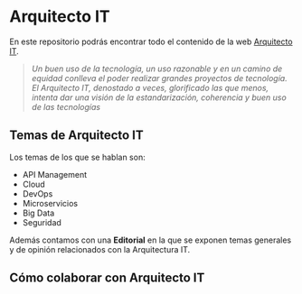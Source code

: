 # Arquitecto IT

En este repositorio podrás encontrar todo el contenido de la web [Arquitecto IT][1].

> *Un buen uso de la tecnología, un uso razonable y en un camino de equidad conlleva el poder realizar grandes proyectos de tecnología. El Arquitecto IT, denostado a veces, glorificado las que menos, intenta dar una visión de la estandarización, coherencia y buen uso de las tecnologías*

## Temas de Arquitecto IT
Los temas de los que se hablan son:

* API Management
* Cloud
* DevOps
* Microservicios
* Big Data
* Seguridad

Además contamos con una **Editorial** en la que se exponen temas generales y de opinión relacionados con la Arquitectura IT.

## Cómo colaborar con Arquitecto IT


[1]: http://www.arquitectoit.com
